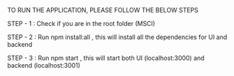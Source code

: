 TO RUN THE APPLICATION, PLEASE FOLLOW THE BELOW STEPS

STEP - 1 :  Check if you are in the root folder (MSCI)

STEP - 2  : Run npm install:all , this will install all the dependencies for UI and backend

STEP - 3 : Run npm start , this will start both UI (localhost:3000) and backend (localhost:3001)




